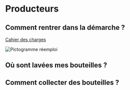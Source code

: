 # Producteurs

## Comment rentrer dans la démarche ?

[Cahier des charges](https://nuage.reseauconsigne.com/index.php/s/cQetGcGKzsnMSWQ)


![Pictogramme réemploi](https://nuage.reseauconsigne.com/index.php/s/3SqgsHPMJCGGPAf/download ':size=200')

## Où sont lavées mes bouteilles ?

## Comment collecter des bouteilles ?


